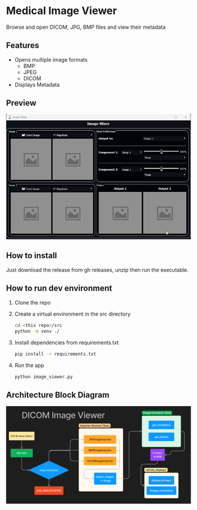# Medical Image Viewer

Browse and open DICOM, JPG, BMP files and view their metadata

## Features

* Opens multiple image formats
    * BMP
    * JPEG
    * DICOM
* Displays Metadata

## Preview

![Preview](preview.gif)

## How to install

Just download the release from gh releases, unzip then run the executable.

## How to run dev environment

1. Clone the repo
2. Create a virtual environment in the src directory

    ```bash
    cd <this repo>/src
    python -m venv ./ 
    ```

3. Install dependencies from requirements.txt

    ```bash
    pip install -r requirements.txt
    ```

4. Run the app

    ```bash
    python image_viewer.py 
    ```
## Architecture Block Diagram

![Architecture Block Diagram](resources/block_diagram.png)

